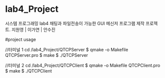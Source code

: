 # lab4_Project
시스템 프로그래밍 lab4 채팅과 파일전송이 가능한 GUI 메신저 프로그램 제작 프로젝트. 지원영 | 이가연 | 안수진

#project usage

//터미널 1
cd /lab4_Project/QTCPServer
$ qmake -o Makefile QTCPServer.pro
$ make
$ ./QTCPServer

//터미널 2
cd /lab4_Project/QTCPClient
$ qmake -o Makefile QTCPClient.pro
$ make
$ ./QTCPClient
